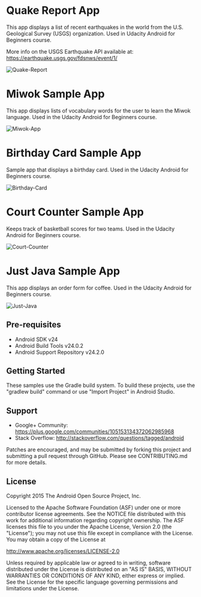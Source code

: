 Quake Report App
===================================

This app displays a list of recent earthquakes in the world from the U.S. Geological Survey (USGS) organization. Used in Udacity Android for Beginners course.

More info on the USGS Earthquake API available at: https://earthquake.usgs.gov/fdsnws/event/1/

![Quake-Report](QuakeReport.png)

Miwok Sample App
===================================

This app displays lists of vocabulary words for the user to learn the Miwok language. Used in the Udacity Android for Beginners course.

![Miwok-App](Miwok.png)

Birthday Card Sample App
===================================

Sample app that displays a birthday card. Used in the Udacity Android for Beginners course.

![Birthday-Card](BirthdayCard.png)

Court Counter Sample App
===================================

Keeps track of basketball scores for two teams. Used in the Udacity Android for Beginners course.

![Court-Counter](CourtCounter.png)

Just Java Sample App
===================================

This app displays an order form for coffee. Used in the Udacity Android for Beginners course.

![Just-Java](JustJava.png)

Pre-requisites
--------------

- Android SDK v24
- Android Build Tools v24.0.2
- Android Support Repository v24.2.0

Getting Started
---------------

These samples use the Gradle build system. To build these projects, use the
"gradlew build" command or use "Import Project" in Android Studio.

Support
-------

- Google+ Community: https://plus.google.com/communities/105153134372062985968
- Stack Overflow: http://stackoverflow.com/questions/tagged/android

Patches are encouraged, and may be submitted by forking this project and
submitting a pull request through GitHub. Please see CONTRIBUTING.md for more details.

License
-------

Copyright 2015 The Android Open Source Project, Inc.

Licensed to the Apache Software Foundation (ASF) under one or more contributor
license agreements.  See the NOTICE file distributed with this work for
additional information regarding copyright ownership.  The ASF licenses this
file to you under the Apache License, Version 2.0 (the "License"); you may not
use this file except in compliance with the License.  You may obtain a copy of
the License at

http://www.apache.org/licenses/LICENSE-2.0

Unless required by applicable law or agreed to in writing, software
distributed under the License is distributed on an "AS IS" BASIS, WITHOUT
WARRANTIES OR CONDITIONS OF ANY KIND, either express or implied.  See the
License for the specific language governing permissions and limitations under
the License.
